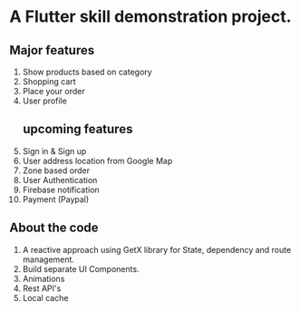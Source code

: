 # A Flutter skill demonstration project.

## Major features

1. Show products based on category
2. Shopping cart
3. Place your order
4. User profile
   ## upcoming features
6. Sign in & Sign up
7. User address location from Google Map
8. Zone based order
9. User Authentication
10. Firebase notification
11. Payment (Paypal)

## About the code

1. A reactive approach using GetX library for State, dependency and route management.
2. Build separate UI Components.
3. Animations
4. Rest API's
5. Local cache
